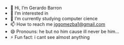 - 👋 Hi, I’m Gerardo Barron
- 👀 I’m interested in 
- 🌱 I’m currently studying computer cience
- 📫 How to reach me jggomezba1@gmail.com
- 😄 Pronouns: he but no him cause ill never be him...
- ⚡ Fun fact: i cant see almost anything 

